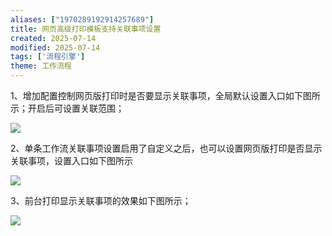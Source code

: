 ```yaml
---
aliases: ["1970289192914257689"]
title: 网页高级打印模板支持关联事项设置
created: 2025-07-14
modified: 2025-07-14
tags: ['流程引擎']
theme: 工作流程
---
```


1、增加配置控制网页版打印时是否要显示关联事项，全局默认设置入口如下图所示；开启后可设置关联范围；

![](496a22e4518ffc1937b02660a1d31f31.jpg)

2、单条工作流关联事项设置启用了自定义之后，也可以设置网页版打印是否显示关联事项，设置入口如下图所示

![](b6d8226ab4d34244ef420e1e0ef70b36.jpg)

3、前台打印显示关联事项的效果如下图所示；

![](0440afac4e88a8aa1211eb264403c140.jpg)